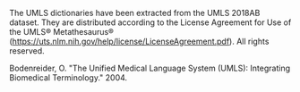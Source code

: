 The UMLS dictionaries have been extracted from the UMLS 2018AB dataset. 
They are distributed according to the License Agreement for Use of the UMLS® Metathesaurus®
(https://uts.nlm.nih.gov/help/license/LicenseAgreement.pdf). All rights reserved.

Bodenreider,  O.
"The  Unified  Medical  Language  System (UMLS): Integrating Biomedical Terminology."
2004. 